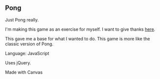 ## Pong
Just Pong really.

I'm making this game as an exercise for myself. I want to give thanks [here](http://cssdeck.com/labs/ping-pong-game-tutorial-with-html5-canvas-and-sounds).

This gave me a base for what I wanted to do. This game is more like the classic version of Pong.

Language: JavaScript

Uses jQuery.

Made with Canvas

